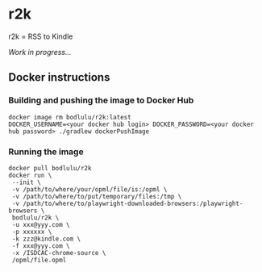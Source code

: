 # r2k

r2k = RSS to Kindle

*Work in progress...*

## Docker instructions

### Building and pushing the image to Docker Hub

```
docker image rm bodlulu/r2k:latest
DOCKER_USERNAME=<your docker hub login> DOCKER_PASSWORD=<your docker hub password> ./gradlew dockerPushImage
```

### Running the image

```
docker pull bodlulu/r2k
docker run \
 --init \
 -v /path/to/where/your/opml/file/is:/opml \
 -v /path/to/where/to/put/temporary/files:/tmp \
 -v /path/to/where/to/playwright-downloaded-browsers:/playwright-browsers \
 bodlulu/r2k \
 -u xxx@yyy.com \
 -p xxxxxx \
 -k zzz@kindle.com \
 -f xxx@yyy.com \
 -x /ISDCAC-chrome-source \
 /opml/file.opml
```
